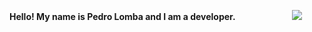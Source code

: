 <b>Hello! My name is Pedro Lomba and I am a developer.</b>
&nbsp; &nbsp; &nbsp; &nbsp; &nbsp;&nbsp; &nbsp; &nbsp; &nbsp; &nbsp;&nbsp; &nbsp;
<img src="https://cdn.jsdelivr.net/gh/devicons/devicon@latest/icons/postgresql/postgresql-original.svg" />
